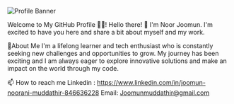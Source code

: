 ![Profile Banner](https://github.com/joomun/joomun/assets/128174208/2b88e669-0852-4a9e-b20a-8485e6a88901)

Welcome to My GitHub Profile 👋👋!
Hello there! 👋 I'm Noor Joomun. I'm excited to have you here and share a bit about myself and my work.

👀About Me
I'm a lifelong learner and tech enthusiast who is constantly seeking new challenges and opportunities to grow. 
My journey has been exciting and I am always eager to explore innovative solutions and make an impact on the world through my code.

📫 How to reach me
Linkedin : https://www.linkedin.com/in/joomun-noorani-muddathir-846636228
Email: Joomunmuddathir@gmail.com



